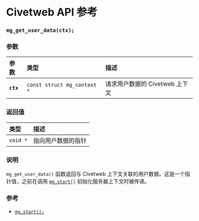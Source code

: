 # Civetweb API 参考

### `mg_get_user_data(ctx);`

### 参数

| 参数 | 类型 | 描述 |
| :--- | :--- | :--- |
| **`ctx`** | `const struct mg_context *` | 请求用户数据的 Civetweb 上下文 |

### 返回值

| 类型 | 描述 |
| :--- | :--- |
| `void *` | 指向用户数据的指针 |

### 说明

`mg_get_user_data()` 函数返回与 Civetweb 上下文关联的用户数据。这是一个指针值，之前在调用 [`mg_start()`](mg_start.md) 初始化服务器上下文时被传递。

### 参考

* [`mg_start();`](mg_start.md)